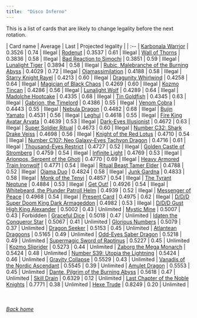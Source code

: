 ```yaml
---
title:  "Disco Inferno"
---
```


This is a list of cards that are likely to change legality before the next rotation.

| Card name | Average | Last | Projected legality |
| :-- |
[Karbonala Warrior](https://db.ygoprodeck.com/card/?search=Karbonala%20Warrior) | 0.3526 | 0.74 | Illegal |
[Rodenut](https://db.ygoprodeck.com/card/?search=Rodenut) | 0.3537 | 0.61 | Illegal |
[Wall of Thorns](https://db.ygoprodeck.com/card/?search=Wall%20of%20Thorns) | 0.3836 | 0.58 | Illegal |
[Bad Reaction to Simochi](https://db.ygoprodeck.com/card/?search=Bad%20Reaction%20to%20Simochi) | 0.3851 | 0.59 | Illegal |
[Lunalight Tiger](https://db.ygoprodeck.com/card/?search=Lunalight%20Tiger) | 0.3894 | 0.58 | Illegal |
[Rubic, Malebranche of the Burning Abyss](https://db.ygoprodeck.com/card/?search=Rubic,%20Malebranche%20of%20the%20Burning%20Abyss) | 0.4029 | 0.72 | Illegal |
[Ojamassimilation](https://db.ygoprodeck.com/card/?search=Ojamassimilation) | 0.4188 | 0.58 | Illegal |
[Starry Knight Rayel](https://db.ygoprodeck.com/card/?search=Starry%20Knight%20Rayel) | 0.4213 | 0.60 | Illegal |
[Dragunity Whirlwind](https://db.ygoprodeck.com/card/?search=Dragunity%20Whirlwind) | 0.4258 | 0.64 | Illegal |
[Magician of Black Chaos](https://db.ygoprodeck.com/card/?search=Magician%20of%20Black%20Chaos) | 0.4269 | 0.60 | Illegal |
[Kozmo Tincan](https://db.ygoprodeck.com/card/?search=Kozmo%20Tincan) | 0.4286 | 0.56 | Illegal |
[Lunalight Wolf](https://db.ygoprodeck.com/card/?search=Lunalight%20Wolf) | 0.4289 | 0.64 | Illegal |
[Madolche Hootcake](https://db.ygoprodeck.com/card/?search=Madolche%20Hootcake) | 0.4335 | 0.68 | Illegal |
[Tin Goldfish](https://db.ygoprodeck.com/card/?search=Tin%20Goldfish) | 0.4345 | 0.63 | Illegal |
[Gabrion, the Timelord](https://db.ygoprodeck.com/card/?search=Gabrion,%20the%20Timelord) | 0.4386 | 0.55 | Illegal |
[Venom Cobra](https://db.ygoprodeck.com/card/?search=Venom%20Cobra) | 0.4443 | 0.55 | Illegal |
[Nebula Dragon](https://db.ygoprodeck.com/card/?search=Nebula%20Dragon) | 0.4482 | 0.68 | Illegal |
[Bujin Yamato](https://db.ygoprodeck.com/card/?search=Bujin%20Yamato) | 0.4531 | 0.56 | Illegal |
[Leghul](https://db.ygoprodeck.com/card/?search=Leghul) | 0.4618 | 0.55 | Illegal |
[Fire King Avatar Arvata](https://db.ygoprodeck.com/card/?search=Fire%20King%20Avatar%20Arvata) | 0.4639 | 0.53 | Illegal |
[Dark-Eyes Illusionist](https://db.ygoprodeck.com/card/?search=Dark-Eyes%20Illusionist) | 0.4672 | 0.63 | Illegal |
[Super Soldier Ritual](https://db.ygoprodeck.com/card/?search=Super%20Soldier%20Ritual) | 0.4673 | 0.60 | Illegal |
[Number C32: Shark Drake Veiss](https://db.ygoprodeck.com/card/?search=Number%20C32:%20Shark%20Drake%20Veiss) | 0.4698 | 0.56 | Illegal |
[Knight of the Red Lotus](https://db.ygoprodeck.com/card/?search=Knight%20of%20the%20Red%20Lotus) | 0.4710 | 0.54 | Illegal |
[Number C107: Neo Galaxy-Eyes Tachyon Dragon](https://db.ygoprodeck.com/card/?search=Number%20C107:%20Neo%20Galaxy-Eyes%20Tachyon%20Dragon) | 0.4716 | 0.61 | Illegal |
[Thousand-Eyes Restrict](https://db.ygoprodeck.com/card/?search=Thousand-Eyes%20Restrict) | 0.4727 | 0.52 | Illegal |
[Golden Castle of Stromberg](https://db.ygoprodeck.com/card/?search=Golden%20Castle%20of%20Stromberg) | 0.4759 | 0.54 | Illegal |
[Infinite Light](https://db.ygoprodeck.com/card/?search=Infinite%20Light) | 0.4769 | 0.53 | Illegal |
[Arionpos, Serpent of the Ghoti](https://db.ygoprodeck.com/card/?search=Arionpos,%20Serpent%20of%20the%20Ghoti) | 0.4770 | 0.69 | Illegal |
[Heavy Armored Train Ironwolf](https://db.ygoprodeck.com/card/?search=Heavy%20Armored%20Train%20Ironwolf) | 0.4771 | 0.54 | Illegal |
[Ritual Beast Tamer Elder](https://db.ygoprodeck.com/card/?search=Ritual%20Beast%20Tamer%20Elder) | 0.4788 | 0.52 | Illegal |
[Ojama Duo](https://db.ygoprodeck.com/card/?search=Ojama%20Duo) | 0.4824 | 0.58 | Illegal |
[Junk Gardna](https://db.ygoprodeck.com/card/?search=Junk%20Gardna) | 0.4833 | 0.58 | Illegal |
[Monk of the Tenyi](https://db.ygoprodeck.com/card/?search=Monk%20of%20the%20Tenyi) | 0.4857 | 0.54 | Illegal |
[The Tyrant Neptune](https://db.ygoprodeck.com/card/?search=The%20Tyrant%20Neptune) | 0.4884 | 0.53 | Illegal |
[Get Out!](https://db.ygoprodeck.com/card/?search=Get%20Out!) | 0.4926 | 0.54 | Illegal |
[Whitebeard, the Plunder Patroll Helm](https://db.ygoprodeck.com/card/?search=Whitebeard,%20the%20Plunder%20Patroll%20Helm) | 0.4939 | 0.52 | Illegal |
[Messenger of Peace](https://db.ygoprodeck.com/card/?search=Messenger%20of%20Peace) | 0.4968 | 0.54 | Illegal |
[Present Card](https://db.ygoprodeck.com/card/?search=Present%20Card) | 0.4975 | 0.62 | Illegal |
[D/D/D Super Doom King Dark Armageddon](https://db.ygoprodeck.com/card/?search=D/D/D%20Super%20Doom%20King%20Dark%20Armageddon) | 0.4982 | 0.53 | Illegal |
[D/D/D Gust High King Alexander](https://db.ygoprodeck.com/card/?search=D/D/D%20Gust%20High%20King%20Alexander) | 0.5002 | 0.43 | Unlimited |
[Mystic Mine](https://db.ygoprodeck.com/card/?search=Mystic%20Mine) | 0.5007 | 0.43 | Forbidden |
[Graceful Dice](https://db.ygoprodeck.com/card/?search=Graceful%20Dice) | 0.5018 | 0.47 | Unlimited |
[Idaten the Conqueror Star](https://db.ygoprodeck.com/card/?search=Idaten%20the%20Conqueror%20Star) | 0.5067 | 0.41 | Unlimited |
[Glorious Numbers](https://db.ygoprodeck.com/card/?search=Glorious%20Numbers) | 0.5079 | 0.37 | Unlimited |
[Dragon Seeker](https://db.ygoprodeck.com/card/?search=Dragon%20Seeker) | 0.5153 | 0.45 | Unlimited |
[Atlantean Dragoons](https://db.ygoprodeck.com/card/?search=Atlantean%20Dragoons) | 0.5165 | 0.49 | Unlimited |
[Odd-Eyes Saber Dragon](https://db.ygoprodeck.com/card/?search=Odd-Eyes%20Saber%20Dragon) | 0.5218 | 0.49 | Unlimited |
[Supermagic Sword of Raptinus](https://db.ygoprodeck.com/card/?search=Supermagic%20Sword%20of%20Raptinus) | 0.5227 | 0.45 | Unlimited |
[Kozmo Sliprider](https://db.ygoprodeck.com/card/?search=Kozmo%20Sliprider) | 0.5273 | 0.44 | Unlimited |
[Zaborg the Mega Monarch](https://db.ygoprodeck.com/card/?search=Zaborg%20the%20Mega%20Monarch) | 0.5424 | 0.48 | Unlimited |
[Number S39: Utopia the Lightning](https://db.ygoprodeck.com/card/?search=Number%20S39:%20Utopia%20the%20Lightning) | 0.5424 | 0.46 | Unlimited |
[Gravity Collapse](https://db.ygoprodeck.com/card/?search=Gravity%20Collapse) | 0.5529 | 0.43 | Unlimited |
[Vanadis of the Nordic Ascendant](https://db.ygoprodeck.com/card/?search=Vanadis%20of%20the%20Nordic%20Ascendant) | 0.5545 | 0.39 | Unlimited |
[Amulet Dragon](https://db.ygoprodeck.com/card/?search=Amulet%20Dragon) | 0.5553 | 0.45 | Unlimited |
[Dante, Pilgrim of the Burning Abyss](https://db.ygoprodeck.com/card/?search=Dante,%20Pilgrim%20of%20the%20Burning%20Abyss) | 0.5618 | 0.47 | Unlimited |
[Skill Drain](https://db.ygoprodeck.com/card/?search=Skill%20Drain) | 0.6329 | 0.12 | Unlimited |
[Last Chapter of the Noble Knights](https://db.ygoprodeck.com/card/?search=Last%20Chapter%20of%20the%20Noble%20Knights) | 0.7771 | 0.38 | Unlimited |
[Hexe Trude](https://db.ygoprodeck.com/card/?search=Hexe%20Trude) | 0.8249 | 0.20 | Unlimited |

<br>

###### [Back home](index)